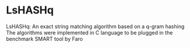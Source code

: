 # LsHASHq
LsHASHq: An exact string matching algorithm based on a q-gram hashing
The algorithms were implemented in C language to be plugged in the benchmark SMART tool by Faro
